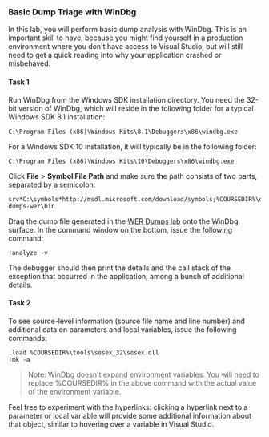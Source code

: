 ### Basic Dump Triage with WinDbg

In this lab, you will perform basic dump analysis with WinDbg. This is an important skill to have, because you might find yourself in a production environment where you don't have access to Visual Studio, but will still need to get a quick reading into why your application crashed or misbehaved.

#### Task 1

Run WinDbg from the Windows SDK installation directory. You need the 32-bit version of WinDbg, which will reside in the following folder for a typical Windows SDK 8.1 installation:

```
C:\Program Files (x86)\Windows Kits\8.1\Debuggers\x86\windbg.exe
```

For a Windows SDK 10 installation, it will typically be in the following folder:

```
C:\Program Files (x86)\Windows Kits\10\Debuggers\x86\windbg.exe
```

Click **File** > **Symbol File Path** and make sure the path consists of two parts, separated by a semicolon:

```
srv*C:\symbols*http://msdl.microsoft.com/download/symbols;%COURSEDIR%\dbg-dumps-wer\bin
```

Drag the dump file generated in the [WER Dumps lab](../dbg-dumps-wer/) onto the WinDbg surface. In the command window on the bottom, issue the following command:

```
!analyze -v
```

The debugger should then print the details and the call stack of the exception that occurred in the application, among a bunch of additional details.

#### Task 2

To see source-level information (source file name and line number) and additional data on parameters and local variables, issue the following commands:

```
.load %COURSEDIR%\tools\sosex_32\sosex.dll
!mk -a
```

> Note: WinDbg doesn't expand environment variables. You will need to replace %COURSEDIR% in the above command with the actual value of the environment variable.

Feel free to experiment with the hyperlinks: clicking a hyperlink next to a parameter or local variable will provide some additional information about that object, similar to hovering over a variable in Visual Studio.
